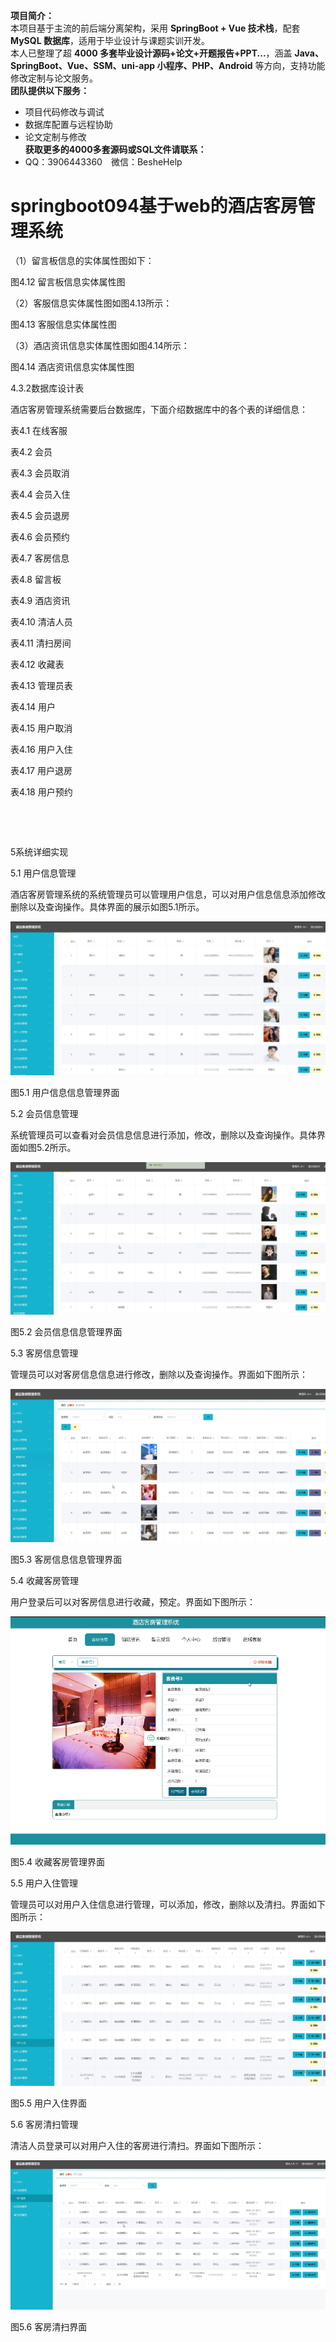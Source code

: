 **项目简介：**  
本项目基于主流的前后端分离架构，采用 **SpringBoot + Vue 技术栈**，配套 **MySQL 数据库**，适用于毕业设计与课题实训开发。  
本人已整理了超 **4000 多套毕业设计源码+论文+开题报告+PPT...**，涵盖 **Java、SpringBoot、Vue、SSM、uni-app 小程序、PHP、Android** 等方向，支持功能修改定制与论文服务。  
**团队提供以下服务：**  
- 项目代码修改与调试  
- 数据库配置与远程协助  
- 论文定制与修改  
**获取更多的4000多套源码或SQL文件请联系：**  
- QQ：3906443360 微信：BesheHelp


# springboot094基于web的酒店客房管理系统





（1）留言板信息的实体属性图如下：

图4.12  留言板信息实体属性图

（2）客服信息实体属性图如图4.13所示：

图4.13  客服信息实体属性图

（3）酒店资讯信息实体属性图如图4.14所示：

图4.14 酒店资讯信息实体属性图

4.3.2数据库设计表

酒店客房管理系统需要后台数据库，下面介绍数据库中的各个表的详细信息：

表4.1 在线客服

表4.2 会员

表4.3 会员取消

表4.4 会员入住

表4.5 会员退房

表4.6 会员预约

表4.7 客房信息

表4.8 留言板

表4.9 酒店资讯

表4.10 清洁人员

表4.11 清扫房间

表4.12 收藏表

表4.13 管理员表

表4.14 用户

表4.15 用户取消

表4.16 用户入住

表4.17 用户退房

表4.18 用户预约

![图1](images/image_0.gif)

![图2](images/image_1.gif)

5系统详细实现

5.1 用户信息管理

酒店客房管理系统的系统管理员可以管理用户信息，可以对用户信息信息添加修改删除以及查询操作。具体界面的展示如图5.1所示。

![图3](images/image_2.png)

图5.1 用户信息信息管理界面

5.2 会员信息管理

系统管理员可以查看对会员信息信息进行添加，修改，删除以及查询操作。具体界面如图5.2所示。

![图4](images/image_3.png)

图5.2 会员信息信息管理界面

5.3 客房信息管理

管理员可以对客房信息信息进行修改，删除以及查询操作。界面如下图所示：

![图5](images/image_4.png)

图5.3 客房信息信息管理界面

5.4 收藏客房管理

用户登录后可以对客房信息进行收藏，预定。界面如下图所示：

![图6](images/image_5.png)

图5.4 收藏客房管理界面

5.5 用户入住管理

管理员可以对用户入住信息进行管理，可以添加，修改，删除以及清扫。界面如下图所示：

![图7](images/image_6.png)

图5.5 用户入住界面

5.6 客房清扫管理

清洁人员登录可以对用户入住的客房进行清扫。界面如下图所示：

![图8](images/image_7.png)

图5.6 客房清扫界面